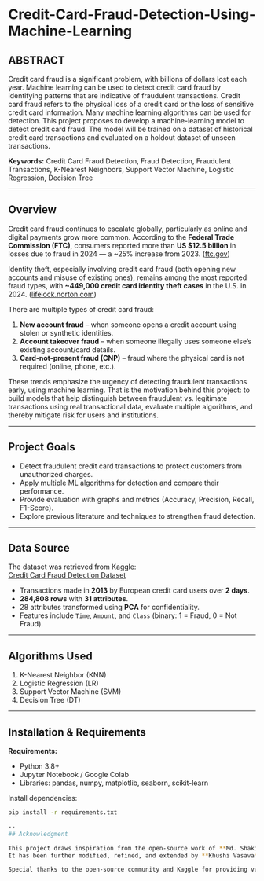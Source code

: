 # Credit-Card-Fraud-Detection-Using-Machine-Learning

## ABSTRACT
Credit card fraud is a significant problem, with billions of dollars lost each year. Machine learning can be used to detect credit card fraud by identifying patterns that are indicative of fraudulent transactions. Credit card fraud refers to the physical loss of a credit card or the loss of sensitive credit card information. Many machine learning algorithms can be used for detection. This project proposes to develop a machine-learning model to detect credit card fraud. The model will be trained on a dataset of historical credit card transactions and evaluated on a holdout dataset of unseen transactions.  

**Keywords:** Credit Card Fraud Detection, Fraud Detection, Fraudulent Transactions, K-Nearest Neighbors, Support Vector Machine, Logistic Regression, Decision Tree  

---

## Overview

Credit card fraud continues to escalate globally, particularly as online and digital payments grow more common. According to the **Federal Trade Commission (FTC)**, consumers reported more than **US $12.5 billion** in losses due to fraud in 2024 — a ~25% increase from 2023. ([ftc.gov](https://www.ftc.gov/news-events/news/press-releases/2025/03/new-ftc-data-show-big-jump-reported-losses-fraud-125-billion-2024?utm_source=chatgpt.com))  

Identity theft, especially involving credit card fraud (both opening new accounts and misuse of existing ones), remains among the most reported fraud types, with **~449,000 credit card identity theft cases** in the U.S. in 2024. ([lifelock.norton.com](https://lifelock.norton.com/learn/credit-finance/credit-card-fraud-statistics?srsltid=AfmBOoqZNz8YJaWsb4BTMSrPLol-rfWwlNPGHe9rGngekGY7uzB6eiHI&utm_source=chatgpt.com))  

There are multiple types of credit card fraud:  
1. **New account fraud** – when someone opens a credit account using stolen or synthetic identities.  
2. **Account takeover fraud** – when someone illegally uses someone else’s existing account/card details.  
3. **Card-not-present fraud (CNP)** – fraud where the physical card is not required (online, phone, etc.).  

These trends emphasize the urgency of detecting fraudulent transactions early, using machine learning. That is the motivation behind this project: to build models that help distinguish between fraudulent vs. legitimate transactions using real transactional data, evaluate multiple algorithms, and thereby mitigate risk for users and institutions.

---

## Project Goals
- Detect fraudulent credit card transactions to protect customers from unauthorized charges.  
- Apply multiple ML algorithms for detection and compare their performance.  
- Provide evaluation with graphs and metrics (Accuracy, Precision, Recall, F1-Score).  
- Explore previous literature and techniques to strengthen fraud detection.  

---

## Data Source
The dataset was retrieved from Kaggle:  
[Credit Card Fraud Detection Dataset](https://www.kaggle.com/datasets/mlg-ulb/creditcardfraud)  

- Transactions made in **2013** by European credit card users over **2 days**.  
- **284,808 rows** with **31 attributes**.  
- 28 attributes transformed using **PCA** for confidentiality.  
- Features include `Time`, `Amount`, and `Class` (binary: 1 = Fraud, 0 = Not Fraud).  

---

## Algorithms Used
1. K-Nearest Neighbor (KNN)  
2. Logistic Regression (LR)  
3. Support Vector Machine (SVM)  
4. Decision Tree (DT)  

---

## Installation & Requirements

**Requirements:**
- Python 3.8+  
- Jupyter Notebook / Google Colab  
- Libraries: pandas, numpy, matplotlib, seaborn, scikit-learn  

Install dependencies:
```bash
pip install -r requirements.txt

--
## Acknowledgment

This project draws inspiration from the open-source work of **Md. Shakil Hossain**.  
It has been further modified, refined, and extended by **Khushi Vasava** to enhance its functionality and presentation.  

Special thanks to the open-source community and Kaggle for providing valuable resources and datasets that made this project possible.

